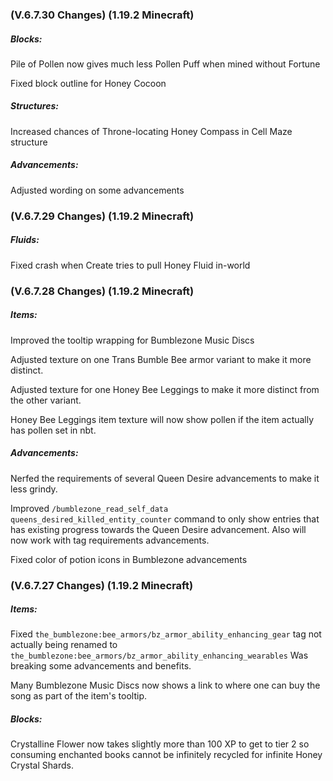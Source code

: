 ### **(V.6.7.30 Changes) (1.19.2 Minecraft)**

##### Blocks:
Pile of Pollen now gives much less Pollen Puff when mined without Fortune

Fixed block outline for Honey Cocoon

##### Structures:
Increased chances of Throne-locating Honey Compass in Cell Maze structure

##### Advancements:
Adjusted wording on some advancements


### **(V.6.7.29 Changes) (1.19.2 Minecraft)**

##### Fluids:
Fixed crash when Create tries to pull Honey Fluid in-world


### **(V.6.7.28 Changes) (1.19.2 Minecraft)**

##### Items:
Improved the tooltip wrapping for Bumblezone Music Discs

Adjusted texture on one Trans Bumble Bee armor variant to make it more distinct.

Adjusted texture for one Honey Bee Leggings to make it more distinct from the other variant.

Honey Bee Leggings item texture will now show pollen if the item actually has pollen set in nbt.

##### Advancements:
Nerfed the requirements of several Queen Desire advancements to make it less grindy.

Improved `/bumblezone_read_self_data queens_desired_killed_entity_counter` command to only show entries that has existing progress towards the Queen Desire advancement.
 Also will now work with tag requirements advancements.

Fixed color of potion icons in Bumblezone advancements


### **(V.6.7.27 Changes) (1.19.2 Minecraft)**

##### Items:
Fixed `the_bumblezone:bee_armors/bz_armor_ability_enhancing_gear` tag not actually being renamed to `the_bumblezone:bee_armors/bz_armor_ability_enhancing_wearables`
 Was breaking some advancements and benefits.

Many Bumblezone Music Discs now shows a link to where one can buy the song as part of the item's tooltip.

##### Blocks:
Crystalline Flower now takes slightly more than 100 XP to get to tier 2 so consuming enchanted books cannot be infinitely recycled for infinite Honey Crystal Shards.
